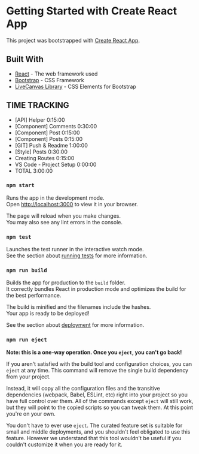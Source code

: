 # Getting Started with Create React App

This project was bootstrapped with [Create React App](https://github.com/facebook/create-react-app).

## Built With

- [React](https://reactjs.org/) - The web framework used
- [Bootstrap](https://getbootstrap.com/) - CSS Framework
- [LiveCanvas Library](https://library.livecanvas.com/sections/) - CSS Elements for Bootstrap

## TIME TRACKING

- [API] Helper 0:15:00
- [Component] Comments 0:30:00
- [Component] Post 0:15:00
- [Component] Posts 0:15:00
- [GIT] Push & Readme 1:00:00
- [Style] Posts 0:30:00
- Creating Routes 0:15:00
- VS Code - Project Setup 0:00:00
- TOTAL 3:00:00

### `npm start`

Runs the app in the development mode.\
Open [http://localhost:3000](http://localhost:3000) to view it in your browser.

The page will reload when you make changes.\
You may also see any lint errors in the console.

### `npm test`

Launches the test runner in the interactive watch mode.\
See the section about [running tests](https://facebook.github.io/create-react-app/docs/running-tests) for more information.

### `npm run build`

Builds the app for production to the `build` folder.\
It correctly bundles React in production mode and optimizes the build for the best performance.

The build is minified and the filenames include the hashes.\
Your app is ready to be deployed!

See the section about [deployment](https://facebook.github.io/create-react-app/docs/deployment) for more information.

### `npm run eject`

**Note: this is a one-way operation. Once you `eject`, you can't go back!**

If you aren't satisfied with the build tool and configuration choices, you can `eject` at any time. This command will remove the single build dependency from your project.

Instead, it will copy all the configuration files and the transitive dependencies (webpack, Babel, ESLint, etc) right into your project so you have full control over them. All of the commands except `eject` will still work, but they will point to the copied scripts so you can tweak them. At this point you're on your own.

You don't have to ever use `eject`. The curated feature set is suitable for small and middle deployments, and you shouldn't feel obligated to use this feature. However we understand that this tool wouldn't be useful if you couldn't customize it when you are ready for it.
